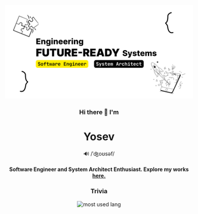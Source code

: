 ![Profile Banner](https://raw.githubusercontent.com/yosmisyael/yosmisyael/refs/heads/main/profile-banner.png)
<div align="center">
<h3>Hi there 👋 I'm</h3>
<h1>Yosev</h1>
<p>🔊 /ˈʤoʊsəf/</p>
<h4>Software Engineer and System Architect Enthusiast. Explore my works <a href="https://yosmisyael.github.io">here.</a></h4>
<h3>Trivia</h3>
<img src="https://github-readme-stats.vercel.app/api/top-langs/?username=yosmisyael&layout=compact" alt="most used lang">
</div>
